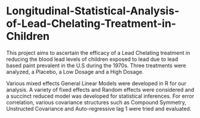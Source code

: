 # Longitudinal-Statistical-Analysis-of-Lead-Chelating-Treatment-in-Children
This project aims to ascertain the efficacy of a Lead Chelating treatment in reducing the blood lead levels of children exposed to lead due to lead based paint prevalent in the U.S during the 1970s. Three treatments were analyzed, a Placebo, a Low Dosage and a High Dosage. 

Various mixed effects General Linear Models were developed in R for our analysis. A variety of fixed effects and Random effects were considered and a succinct reduced model was developed for statistical inferences. For error correlation, various covariance structures such as Compound Symmetry, Unstructed Covariance and Auto-regressive lag 1 were tried and evaluated.
